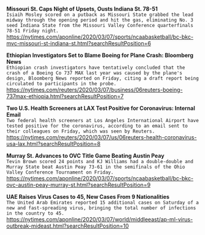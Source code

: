 **Missouri St. Caps Night of Upsets, Ousts Indiana St. 78-51**\
`Isiaih Mosley scored on a putback as Missouri State grabbed the lead midway through the opening period and hit the gas, eliminating No. 3 seed Indiana State from the Missouri Valley Conference quarterfinals 78-51 Friday night.`\
https://nytimes.com/aponline/2020/03/07/sports/ncaabasketball/bc-bkc-mvc-missouri-st-indiana-st.html?searchResultPosition=6

**Ethiopian Investigators Set to Blame Boeing for Plane Crash: Bloomberg News**\
`Ethiopian crash investigators have tentatively concluded that the crash of a Boeing Co 737 MAX last year was caused by the plane's design, Bloomberg News reported on Friday, citing a draft report being circulated to participants in the probe. `\
https://nytimes.com/reuters/2020/03/07/business/06reuters-boeing-737max-ethiopia.html?searchResultPosition=7

**Two U.S. Health Screeners at LAX Test Positive for Coronavirus: Internal Email**\
`Two federal health screeners at Los Angeles International Airport have tested positive for the coronavirus, according to an email sent to their colleagues on Friday, which was seen by Reuters. `\
https://nytimes.com/reuters/2020/03/07/us/06reuters-health-coronavirus-usa-lax.html?searchResultPosition=8

**Murray St. Advances to OVC Title Game Beating Austin Peay**\
`Tevin Brown scored 24 points and KJ Williams had a double-double and Murray State beat Austin Peay 73-61 in the semifinals of the Ohio Valley Conference Tournament on Friday.`\
https://nytimes.com/aponline/2020/03/07/sports/ncaabasketball/bc-bkc-ovc-austin-peay-murray-st.html?searchResultPosition=9

**UAE Raises Virus Cases to 45, New Cases From 9 Nationalities**\
`The United Arab Emirates reported 15 additional cases on Saturday of a new and fast-spreading virus, bringing the total number of infections in the country to 45.`\
https://nytimes.com/aponline/2020/03/07/world/middleeast/ap-ml-virus-outbreak-mideast.html?searchResultPosition=10

